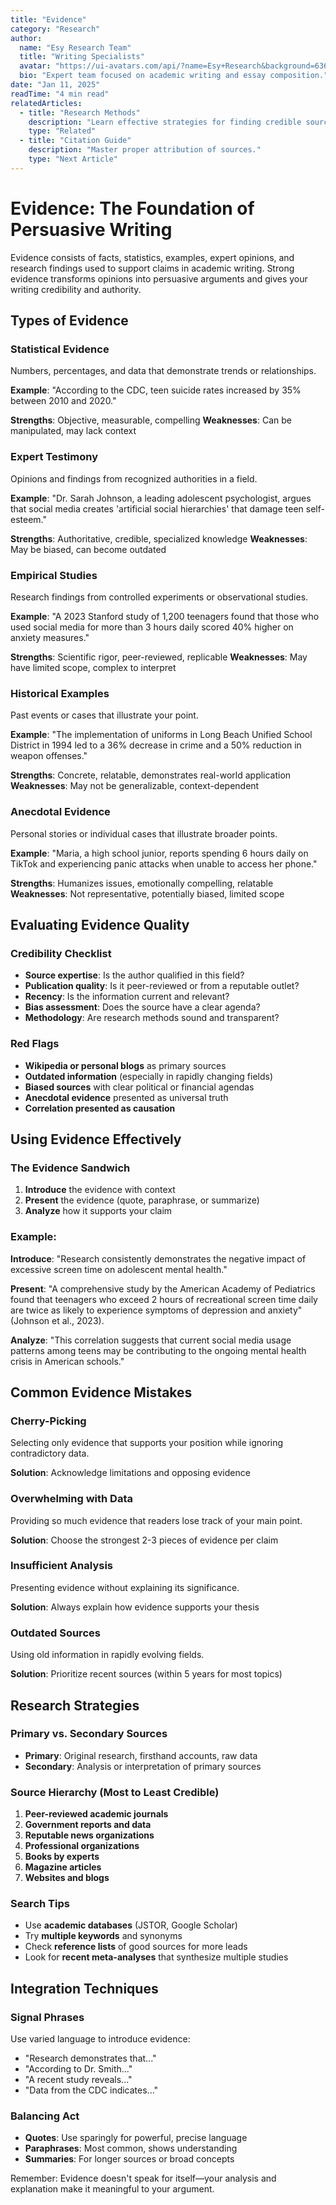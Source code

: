 ```yaml
---
title: "Evidence"
category: "Research"
author:
  name: "Esy Research Team"
  title: "Writing Specialists"
  avatar: "https://ui-avatars.com/api/?name=Esy+Research&background=6366f1&color=fff"
  bio: "Expert team focused on academic writing and essay composition."
date: "Jan 11, 2025"
readTime: "4 min read"
relatedArticles:
  - title: "Research Methods"
    description: "Learn effective strategies for finding credible sources."
    type: "Related"
  - title: "Citation Guide"
    description: "Master proper attribution of sources."
    type: "Next Article"
---
```


# Evidence: The Foundation of Persuasive Writing

Evidence consists of facts, statistics, examples, expert opinions, and research findings used to support claims in academic writing. Strong evidence transforms opinions into persuasive arguments and gives your writing credibility and authority.

## Types of Evidence

### Statistical Evidence
Numbers, percentages, and data that demonstrate trends or relationships.

**Example**: "According to the CDC, teen suicide rates increased by 35% between 2010 and 2020."

**Strengths**: Objective, measurable, compelling
**Weaknesses**: Can be manipulated, may lack context

### Expert Testimony
Opinions and findings from recognized authorities in a field.

**Example**: "Dr. Sarah Johnson, a leading adolescent psychologist, argues that social media creates 'artificial social hierarchies' that damage teen self-esteem."

**Strengths**: Authoritative, credible, specialized knowledge
**Weaknesses**: May be biased, can become outdated

### Empirical Studies
Research findings from controlled experiments or observational studies.

**Example**: "A 2023 Stanford study of 1,200 teenagers found that those who used social media for more than 3 hours daily scored 40% higher on anxiety measures."

**Strengths**: Scientific rigor, peer-reviewed, replicable
**Weaknesses**: May have limited scope, complex to interpret

### Historical Examples
Past events or cases that illustrate your point.

**Example**: "The implementation of uniforms in Long Beach Unified School District in 1994 led to a 36% decrease in crime and a 50% reduction in weapon offenses."

**Strengths**: Concrete, relatable, demonstrates real-world application
**Weaknesses**: May not be generalizable, context-dependent

### Anecdotal Evidence
Personal stories or individual cases that illustrate broader points.

**Example**: "Maria, a high school junior, reports spending 6 hours daily on TikTok and experiencing panic attacks when unable to access her phone."

**Strengths**: Humanizes issues, emotionally compelling, relatable
**Weaknesses**: Not representative, potentially biased, limited scope

## Evaluating Evidence Quality

### Credibility Checklist
- **Source expertise**: Is the author qualified in this field?
- **Publication quality**: Is it peer-reviewed or from a reputable outlet?
- **Recency**: Is the information current and relevant?
- **Bias assessment**: Does the source have a clear agenda?
- **Methodology**: Are research methods sound and transparent?

### Red Flags
- **Wikipedia or personal blogs** as primary sources
- **Outdated information** (especially in rapidly changing fields)
- **Biased sources** with clear political or financial agendas
- **Anecdotal evidence** presented as universal truth
- **Correlation presented as causation**

## Using Evidence Effectively

### The Evidence Sandwich
1. **Introduce** the evidence with context
2. **Present** the evidence (quote, paraphrase, or summarize)
3. **Analyze** how it supports your claim

### Example:
**Introduce**: "Research consistently demonstrates the negative impact of excessive screen time on adolescent mental health."

**Present**: "A comprehensive study by the American Academy of Pediatrics found that teenagers who exceed 2 hours of recreational screen time daily are twice as likely to experience symptoms of depression and anxiety" (Johnson et al., 2023).

**Analyze**: "This correlation suggests that current social media usage patterns among teens may be contributing to the ongoing mental health crisis in American schools."

## Common Evidence Mistakes

### Cherry-Picking
Selecting only evidence that supports your position while ignoring contradictory data.

**Solution**: Acknowledge limitations and opposing evidence

### Overwhelming with Data
Providing so much evidence that readers lose track of your main point.

**Solution**: Choose the strongest 2-3 pieces of evidence per claim

### Insufficient Analysis
Presenting evidence without explaining its significance.

**Solution**: Always explain how evidence supports your thesis

### Outdated Sources
Using old information in rapidly evolving fields.

**Solution**: Prioritize recent sources (within 5 years for most topics)

## Research Strategies

### Primary vs. Secondary Sources
- **Primary**: Original research, firsthand accounts, raw data
- **Secondary**: Analysis or interpretation of primary sources

### Source Hierarchy (Most to Least Credible)
1. **Peer-reviewed academic journals**
2. **Government reports and data**
3. **Reputable news organizations**
4. **Professional organizations**
5. **Books by experts**
6. **Magazine articles**
7. **Websites and blogs**

### Search Tips
- Use **academic databases** (JSTOR, Google Scholar)
- Try **multiple keywords** and synonyms
- Check **reference lists** of good sources for more leads
- Look for **recent meta-analyses** that synthesize multiple studies

## Integration Techniques

### Signal Phrases
Use varied language to introduce evidence:
- "Research demonstrates that..."
- "According to Dr. Smith..."
- "A recent study reveals..."
- "Data from the CDC indicates..."

### Balancing Act
- **Quotes**: Use sparingly for powerful, precise language
- **Paraphrases**: Most common, shows understanding
- **Summaries**: For longer sources or broad concepts

Remember: Evidence doesn't speak for itself—your analysis and explanation make it meaningful to your argument. 